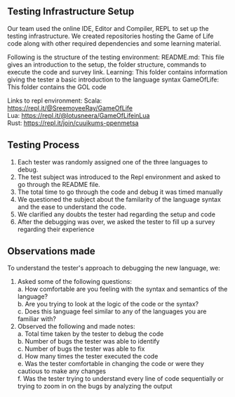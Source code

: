 ## Testing Infrastructure Setup
Our team used the online IDE, Editor and Compiler, REPL to set up the testing infrastructure.
We created repositories hosting the Game of Life code along with other required dependencies and some learning material.

Following is the structure of the testing environment:
README.md: This file gives an introduction to the setup, the folder structure, commands to execute the code and survey link.
Learning: This folder contains information giving the tester a basic introduction to the language syntax
GameOfLife: This folder contains the GOL code 

Links to repl environment:
Scala: https://repl.it/@SreemoyeeRay/GameOfLife </br>
Lua: https://repl.it/@lotusneera/GameOfLifeinLua </br>
Rust: https://repl.it/join/cuuikums-ppenmetsa </br>


## Testing Process
1. Each tester was randomly assigned one of the three languages to debug.
2. The test subject was introduced to the Repl environment and asked to go through the README file.
3. The total time to go through the code and debug it was timed manually
4. We questioned the subject about the familarity of the language syntax and the ease to understand the code.
5. We clarified any doubts the tester had regarding the setup and code
6. After the debugging was over, we asked the tester to fill up a survey regarding their experience


## Observations made
To understand the tester's approach to debugging the new language, we: </br>
1. Asked some of the following questions: </br>
	a. How comfortable are you feeling with the syntax and semantics of the language? </br>
	b. Are you trying to look at the logic of the code or the syntax? </br>
	c. Does this language feel similar to any of the languages you are familiar with? </br>
2. Observed the following and made notes: </br>
	a. Total time taken by the tester to debug the code </br>
	b. Number of bugs the tester was able to identify </br>
	c. Number of bugs the tester was able to fix </br>
	d. How many times the tester executed the code </br>
	e. Was the tester comfortable in changing the code or were they cautious to make any changes </br> 
	f. Was the tester trying to understand every line of code sequentially or trying to zoom in on the bugs by analyzing the output </br>

